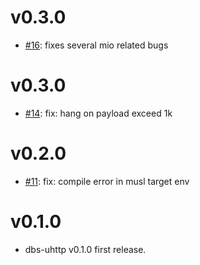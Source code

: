 
# v0.3.0
- [#16](https://github.com/openanolis/dbs-uhttp/pull/16): fixes several mio related bugs

# v0.3.0
- [#14](https://github.com/openanolis/dbs-uhttp/pull/14): fix: hang on payload exceed 1k

# v0.2.0
- [#11](https://github.com/openanolis/dbs-uhttp/pull/11): fix: compile error in musl target env

# v0.1.0

- dbs-uhttp v0.1.0 first release.
